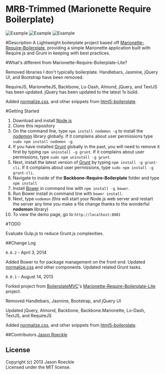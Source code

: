 MRB-Trimmed (Marionette Require Boilerplate)
==================================
![Example](http://sidnet.info/sites/default/files/marionette-logo.png)   ![Example](http://3.bp.blogspot.com/-JFOJ-k6tLnA/TsiKgBYPvqI/AAAAAAAAAT8/dGXeu0LeuTE/s320/backbone-js-logo.png) ![Example](http://requirejs.org/i/logo.png)

#Description
A Lightweight boilerplate project based off [Marionette-Require-Boilerplate](https://github.com/BoilerplateMVC/Marionette-Require-Boilerplate), providing a simple Marionette application built with Require.js and Grunt in keeping with best practices.

#What's different from Marionette-Require-Boilerplate-Lite? 

   Removed libraries I don't typically boilerplate. Handlebars, Jasmine, jQuery UI, and Bootstrap have been removed.  

   RequireJS, MarionetteJS, Backbone, Lo-Dash, Almond, jQuery, and TextJS has been updated. jQuery has been updated to the latest 1x build.

   Added [normalize.css](https://github.com/necolas/normalize.css), and other snippets from [html5-boilerplate](https://github.com/h5bp/html5-boilerplate).

#Getting Started
   1. Download and install [Node.js](http://nodejs.org/#download)
   2. Clone this repository
   3. On the command line, type `npm install nodemon -g` to install the [nodemon](https://github.com/remy/nodemon) library globally.  If it complains about user permissions type `sudo npm install nodemon -g`.
   4.  If you have installed [Grunt](http://gruntjs.com/) globally in the past, you will need to remove it first by typing `npm uninstall -g grunt`.  If it complains about user permissions, type `sudo npm uninstall -g grunt`.
   5.  Next, install the latest version of [Grunt](http://gruntjs.com/) by typing `npm install -g grunt-cli`.  If it complains about user permissions, type `sudo npm install -g grunt-cli`. 
   6. Navigate to inside of the **Backbone-Require-Boilerplate** folder and type `npm install`
   7.  Install [Bower](http://bower.io/) in command line with `npm install -g bower`.
   8. Run Bower install in command line with `bower install`.
   9. Next, type `nodemon` (this will start your Node.js web server and restart the server any time you make a file change thanks to the wonderful **nodemon** library)
   10. To view the demo page, go to `http://localhost:8001`

#TODO

Evaluate Gulp.js to reduce Grunt.js complexities.

##Change Log

`0.0.2` - April 3, 2014

Added Bower to for package management on the front end.  Updated [normalize.css](http://necolas.github.io/normalize.css/) and other components.  Updated related Grunt tasks.

`0.0.1` - August 14, 2013

Forked project from [BoilerplateMVC](https://github.com/BoilerplateMVC)'s [Marionette-Require-Boilerplate-Lite](https://github.com/BoilerplateMVC/Marionette-Require-Boilerplate-Lite) project.  

Removed Handlebars, Jasmine, Bootstrap, and jQuery UI

Updated jQuery, Almond, Backbone, Backbone.Marionette, Lo-Dash, TextJS, and RequireJS

Added [normalize.css](https://github.com/necolas/normalize.css), and other snippets from [html5-boilerplate](https://github.com/h5bp/html5-boilerplate).

##Contributors
[Jason Roeckle](https://github.com/jroeckle)

## License
Copyright (c) 2013 Jason Roeckle  
Licensed under the MIT license.		
